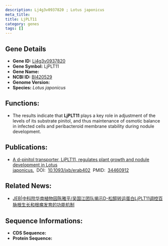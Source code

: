 ```yaml
---
description: Lj4g3v0937820 ; Lotus japonicus
meta_title:
title: LjPLT11
category: genes
tags: []
---
```


## Gene Details
- **Gene ID:**	[Lj4g3v0937820](Lj4g3v0937820)
- **Gene Symbol:** LjPLT11
- **Gene Name:** 
- **NCBI ID:** [BI420529](https://www.ncbi.nlm.nih.gov/gene/?term=BI420529)
- **Genome Version:** []()
- **Species:** *Lotus japonicus*

## Functions:
   - The results indicate that **LjPLT11** plays a key role in adjustment of the levels of its substrate pinitol, and thus maintenance of osmotic balance in infected cells and peribacteroid membrane stability during nodule development.


## Publications:
   - [A d-pinitol transporter, LjPLT11, regulates plant growth and nodule development in Lotus japonicus.]( https://academic.oup.com/jxb/article/73/1/351/6359879?login=false)&nbsp;&nbsp;DOI:&nbsp;&nbsp;[10.1093/jxb/erab402](https://academic.oup.com/jxb/article/73/1/351/6359879?login=false)&nbsp;&nbsp;PMID:&nbsp;&nbsp;[34460912](https://pubmed.ncbi.nlm.nih.gov/34460912/)

## Related News:
   - [JEB|中科院华南植物园陈雅平/吴国江团队揭示D-松醇转运蛋白LjPLT11调控百脉根生长和根瘤发育的功能机制](https://mp.weixin.qq.com/s?__biz=Mzg3MDEwNDEyMg==&mid=2247516732&idx=7&sn=2ce868e9b4498179b0d884bce47b9758&chksm=ce902f69f9e7a67f922895f05f783ab9cef496ff76d0cf6e1df80c85f8dce97ae1ff5d9b12c5&scene=27#wechat_redirect)

## Sequence Informations:
- **CDS Sequence:**
- **Protein Sequence:**
